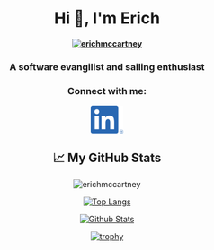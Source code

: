 <h1 align="center">Hi 👋, I'm Erich</h1>

<h4 align="center">
  <a href="https://erichmccartney.com" target="blank">
    <img src="https://github.com/erichmccartney/home/blob/main/images/kemmek-icon.jpg" alt="erichmccartney" height="100"/>    </a>
</h4>

<h3 align="center">A software evangilist and sailing enthusiast</h3>

<h3 align="center">Connect with me:</h3>
<div align="center">
    <a href="https://linkedin.com/in/emccartney" target="blank"><img align="center" src="images/linkedin.png" alt="erichmccartney" height="50"/></a>


## &#x1f4c8; My GitHub Stats

<p><img src="https://komarev.com/ghpvc/?username=erichmccartney&label=Profile%20views&color=0e75b6&style=flat" alt="erichmccartney"/><br></p>

[![Top Langs](https://github-readme-stats.vercel.app/api/top-langs/?username=erichmccartney&count_private=true&langs_count=10&layout=compact&theme=dark)](https://github.com/erichmccartney/github-readme-stats)

[![Github Stats](https://github-readme-stats.vercel.app/api?username=erichmccartney&theme=dark&count_private=true&langs_count=10)](https://github.com/erichmccartney/github-readme-stats)

[![trophy](https://github-profile-trophy.vercel.app/?username=erichmccartney&count_private=true&theme=onedark&margin-w=15)](https://github.com/ryo-ma/github-profile-trophy)
